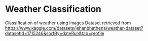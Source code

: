 # Weather Classification
Classification of weather using images
Dataset retrieved from https://www.kaggle.com/datasets/jehanbhathena/weather-dataset?datasetId=1715246&sortBy=dateRun&tab=profile

